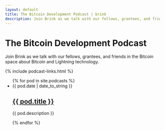 ```yaml
---
layout: default
title: The Bitcoin Development Podcast | brink
description: Join Brink as we talk with our fellows, grantees, and friends in the Bitcoin space about Bitcoin and Lightning technology.
---
```


<div class="blog-container">

  <h1>The Bitcoin Development Podcast</h1>

  <p>Join Brink as we talk with our fellows, grantees, and friends in the Bitcoin space about Bitcoin and Lightning technology.</p>

  {% include podcast-links.html %}

  <ul class="post-list">
    {% for pod in site.podcasts %}
    <li>
      <span class="post-meta">{{ pod.date | date_to_string }}</span>
      <h2 class="post-title"><a href="{{ pod.permalink }}">{{ pod.title }}</a></h2>
      <p>{{ pod.description }}</p>
    </li>
    {% endfor %}
  </ul>
</div>
